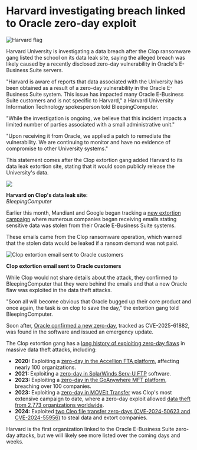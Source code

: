 # Harvard investigating breach linked to Oracle zero-day exploit

![Harvard flag](https://www.bleepstatic.com/content/hl-images/2025/10/13/harvard-flag-reduced.jpg)

Harvard University is investigating a data breach after the Clop ransomware gang listed the school on its data leak site, saying the alleged breach was likely caused by a recently disclosed zero-day vulnerability in Oracle's E-Business Suite servers.

"Harvard is aware of reports that data associated with the University has been obtained as a result of a zero-day vulnerability in the Oracle E-Business Suite system. This issue has impacted many Oracle E-Business Suite customers and is not specific to Harvard," a Harvard University Information Technology spokesperson told BleepingComputer.

"While the investigation is ongoing, we believe that this incident impacts a limited number of parties associated with a small administrative unit."

"Upon receiving it from Oracle, we applied a patch to remediate the vulnerability. We are continuing to monitor and have no evidence of compromise to other University systems."

This statement comes after the Clop extortion gang added Harvard to its data leak extortion site, stating that it would soon publicly release the University's data.

![](https://www.bleepstatic.com/images/news/security/d/data-breaches/c/clop/oracle/harvard/harvard-clop.jpg)

**Harvard on Clop's data leak site:**  
_BleepingComputer_

Earlier this month, Mandiant and Google began tracking a [new extortion campaign](https://www.bleepingcomputer.com/news/security/clop-extortion-emails-claim-theft-of-oracle-e-business-suite-data/) where numerous companies began receiving emails stating sensitive data was stolen from their Oracle E-Business Suite systems. 

These emails came from the Clop ransomware operation, which warned that the stolen data would be leaked if a ransom demand was not paid.

![Clop extortion email sent to Oracle customers](https://www.bleepstatic.com/images/news/security/c/clop/oracle-e-business-suite-extortion/clop-oracle-extortion-email.jpg)

**Clop extortion email sent to Oracle customers**

While Clop would not share details about the attack, they confirmed to BleepingComputer that they were behind the emails and that a new Oracle flaw was exploited in the data theft attacks.

"Soon all will become obvious that Oracle bugged up their core product and once again, the task is on clop to save the day," the extortion gang told BleepingComputer.

Soon after, [Oracle confirmed a new zero-day](https://www.bleepingcomputer.com/news/security/oracle-patches-ebs-zero-day-exploited-in-clop-data-theft-attacks/), tracked as CVE-2025-61882, was found in the software and issued an emergency update.

The Clop extortion gang has a [long history of exploiting zero-day flaws](https://www.bleepingcomputer.com/tag/clop/) in massive data theft attacks, including:

* **2020:** Exploiting a [zero-day in the Accellion FTA platform](https://www.bleepingcomputer.com/tag/accellion/), affecting nearly 100 organizations.
* **2021:** Exploiting a [zero-day in SolarWinds Serv-U FTP](https://www.bleepingcomputer.com/news/security/clop-gang-exploiting-solarwinds-serv-u-flaw-in-ransomware-attacks/) software.
* **2023:** Exploiting a [zero-day in the GoAnywhere MFT platform](https://www.bleepingcomputer.com/news/security/fortra-shares-findings-on-goanywhere-mft-zero-day-attacks/), breaching over 100 companies.
* **2023:** Exploiting a [zero-day in MOVEit Transfer](https://www.bleepingcomputer.com/news/security/clop-ransomware-claims-responsibility-for-moveit-extortion-attacks/) was Clop's most extensive campaign to date, where a zero-day exploit allowed [data theft from 2,773 organizations worldwide](https://www.emsisoft.com/en/blog/44123/unpacking-the-moveit-breach-statistics-and-analysis/).
* **2024:** Exploited [two Cleo file transfer zero-days (CVE-2024-50623 and CVE-2024-55956)](https://www.bleepingcomputer.com/news/security/clop-ransomware-claims-responsibility-for-cleo-data-theft-attacks/) to steal data and extort companies.

Harvard is the first organization linked to the Oracle E-Business Suite zero-day attacks, but we will likely see more listed over the coming days and weeks.